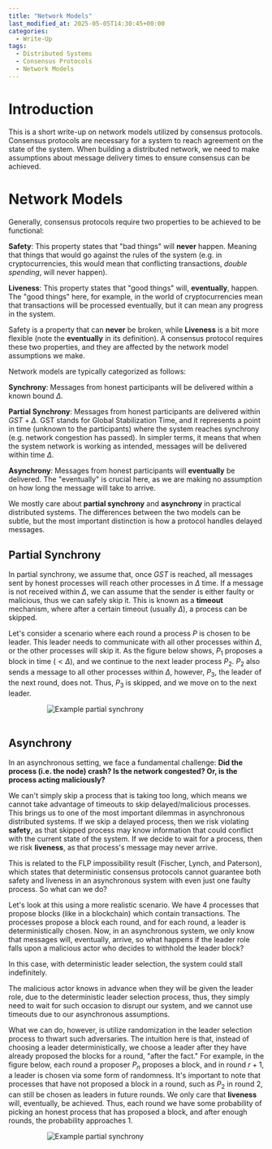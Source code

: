 ```yaml
---
title: "Network Models"
last_modified_at: 2025-05-05T14:30:45+00:00
categories:
  - Write-Up 
tags:
  - Distributed Systems 
  - Consensus Protocols
  - Network Models
---
```

<script type="text/javascript" async
  src="https://cdnjs.cloudflare.com/ajax/libs/mathjax/2.7.7/MathJax.js?config=TeX-MML-AM_CHTML">
</script>


<link rel="stylesheet" type="text/css" href="http://tikzjax.com/v1/fonts.css">
<script src="https://tikzjax.com/v1/tikzjax.js"></script>

<script type="text/x-mathjax-config">
  MathJax.Hub.Config({
    tex2jax: {
      inlineMath: [['$','$'], ['\\(','\\)']],
      displayMath: [['$$','$$'], ['\\[','\\]']],
      processEscapes: true
    },
    TeX: {
      equationNumbers: { autoNumber: "AMS" }
    }
  });
</script>

# Introduction
This is a short write-up on network models utilized by consensus protocols. Consensus protocols are necessary for a system to reach agreement on the state of the system. When building a distributed network, we need to make assumptions about message delivery times to ensure consensus can be achieved.

# Network Models
Generally, consensus protocols require two properties to be achieved to be functional:

**Safety**: This property states that "bad things" will **never** happen. Meaning that things that would go against the rules of the system (e.g. in cryptocurrencies, this would mean that conflicting transactions, *double spending*, will never happen).

**Liveness**: This property states that "good things" will, **eventually**, happen. The "good things" here, for example, in the world of cryptocurrencies mean that transactions will be processed eventually, but it can mean any progress in the system.

Safety is a property that can **never** be broken, while **Liveness** is a bit more flexible (note the **eventually** in its definition). A consensus protocol requires these two properties, and they are affected by the network model assumptions we make.

Network models are typically categorized as follows:

**Synchrony**: Messages from honest participants will be delivered within a known bound $\Delta$.

**Partial Synchrony**: Messages from honest participants are delivered within $GST+\Delta$. GST stands for Global Stabilization Time, and it represents a point in time (unknown to the participants) where the system reaches synchrony (e.g. network congestion has passed). In simpler terms, it means that when the system network is working as intended, messages will be delivered within time $\Delta$.

**Asynchrony**: Messages from honest participants will **eventually** be delivered. The "eventually" is crucial here, as we are making no assumption on how long the message will take to arrive.

We mostly care about **partial synchrony** and **asynchrony** in practical distributed systems. The differences between the two models can be subtle, but the most important distinction is how a protocol handles delayed messages.

## Partial Synchrony

In partial synchrony, we assume that, once $GST$ is reached, all messages sent by honest processes will reach other processes in $\Delta$ time. If a message is not received within $\Delta$, we can assume that the sender is either faulty or malicious, thus we can safely skip it. This is known as a **timeout** mechanism, where after a certain timeout (usually $\Delta$), a process can be skipped. 

Let's consider a scenario where each round a process $P$ is chosen to be leader. This leader needs to communicate with all other processes within $\Delta$, or the other processes will skip it. As the figure below shows, $P_1$ proposes a block in time ($< \Delta$), and we continue to the next leader process $P_2$. $P_2$ also sends a message to all other processes within $\Delta$, however, $P_3$, the leader of the next round, does not. Thus, $P_3$ is skipped, and we move on to the next leader.

<div class="svg-container">
<img src="{{ site.baseurl }}/assets/graphs/network_model/partial_synchrony.svg" alt="Example partial synchrony" class="responsive-svg">
</div>
<br/>


## Asynchrony

In an asynchronous setting, we face a fundamental challenge: **Did the process (i.e. the node) crash? Is the network congested? Or, is the process acting maliciously?**

We can't simply skip a process that is taking too long, which means we cannot take advantage of timeouts to skip delayed/malicious processes. This brings us to one of the most important dilemmas in asynchronous distributed systems. If we skip a delayed process, then we risk violating **safety**, as that skipped process may know information that could conflict with the current state of the system. If we decide to wait for a process, then we risk **liveness**, as that process's message may never arrive.

This is related to the FLP impossibility result (Fischer, Lynch, and Paterson), which states that deterministic consensus protocols cannot guarantee both safety and liveness in an asynchronous system with even just one faulty process. So what can we do?

Let's look at this using a more realistic scenario. We have 4 processes that propose blocks (like in a blockchain) which contain transactions. The processes propose a block each round, and for each round, a leader is deterministically chosen. Now, in an asynchronous system, we only know that messages will, eventually, arrive, so what happens if the leader role falls upon a malicious actor who decides to withhold the leader block?

In this case, with deterministic leader selection, the system could stall indefinitely.

The malicious actor knows in advance when they will be given the leader role, due to the deterministic leader selection process, thus, they simply need to wait for such occasion to disrupt our system, and we cannot use timeouts due to our asynchronous assumptions. 

What we can do, however, is utilize randomization in the leader selection process to thwart such adversaries. The intuition here is that, instead of choosing a leader deterministically, we choose a leader after they have already proposed the blocks for a round, "after the fact." For example, in the figure below, each round a proposer $P_n$ proposes a block, and in round $r+1$, a leader is chosen via some form of randomness. It's important to note that processes that have not proposed a block in a round, such as $P_2$ in round $2$, can still be chosen as leaders in future rounds. We only care that **liveness** will, eventually, be achieved. Thus, each round we have some probability of picking an honest process that has proposed a block, and after enough rounds, the probability approaches 1.

<div class="svg-container">
<img src="{{ site.baseurl }}/assets/graphs/network_model/asynchrony.svg" alt="Example partial synchrony" class="responsive-svg">
</div>
<br/>

<style>
svg [stroke="rgb(0%, 0%, 0%)"], svg [fill="rgb(0%, 0%, 0%)"] {
    fill: white !important;
    stroke: white!important;

}

  .svg-container {
    display: flex;
    justify-content: center;
    width: 100%;
  }
  
  .responsive-svg {
    min-width: 70%;
    height: auto;
  }
  
  .inverted {
    filter: invert(100%);
  }
</style>



 


